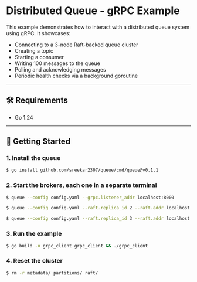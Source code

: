 # Distributed Queue - gRPC Example

This example demonstrates how to interact with a distributed queue system using gRPC. It showcases:

- Connecting to a 3-node Raft-backed queue cluster
- Creating a topic
- Starting a consumer
- Writing 100 messages to the queue
- Polling and acknowledging messages
- Periodic health checks via a background goroutine

---

## 🛠️ Requirements

- Go 1.24

---

## 🚀 Getting Started

### 1. Install the queue 

```bash
$ go install github.com/sreekar2307/queue/cmd/queue@v0.1.1
```

### 2. Start the brokers, each one in a separate terminal

```bash
$ queue --config config.yaml --grpc.listener_addr localhost:8000
```

```bash
$ queue --config config.yaml --raft.replica_id 2 --raft.addr localhost:63002
```

```bash
$ queue --config config.yaml --raft.replica_id 3 --raft.addr localhost:63003
```

### 3. Run the example

```bash
$ go build -o grpc_client grpc_client && ./grpc_client
```

### 4. Reset the cluster

```bash
$ rm -r metadata/ partitions/ raft/
```
